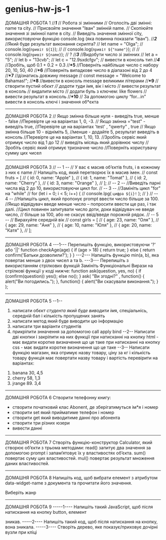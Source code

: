 # genius-hw-js-1

ДОМАШНЯ РОБОТА 1
//**_1_**
// Робота зі змінними
// Оголосіть дві змінні: name та city.
// Присвойте значення "Іван" змінній name.
// Скопіюйте значення зі змінної name в city.
// Виведіть значення змінної city, використовуючи функцію console.log (яка
повинна показати “Іван”).
//**_2_**
//Який буде результат виконання скрипта?
// let name = "Olga";
// console.log(`привіт ${1}`); //
// console.log(`привіт ${"name"}`); //
// console.log(`привіт ${name}`); // ?
//**_3_**
//Видобути число зі змінних
// let a = "5";
// let b = "13cvb";
// let c = "12.9sxdcfgv";
// вивести в консоль тип
//**_4_**
//Зробіть, щоб 0.1 + 0.2 = 0.3
//**\*5**
//Поверніть найбільше число с набору 20, 10, 50, 40
//**\*6**
//Поверніть випадкове число в діапазоні від 2 до 4
//**\*7**
//дізнатись довжину message
// const message = "Welcome to Bahamas!";
//**\*8**
//вивести в консоль message великими літерами
//**\*9**
// створити пустий об*єкт
// додати туди ім*я, вік і місто
// вивести результат в консоль
// видалити місто
// додати буль з ключем: like flowers
// вивести результат в консоль
//**\*10**
// За допомогою циклу “for…in” вивести в консоль ключі і значення об\*єкта

---

ДОМАШНЯ РОБОТА 2
// Якщо змінна більше нуля - виведіть true, менше - false
//Перевірте це на варіантах 1, 0, -3.
// Якщо змінна ="test" - виведіть true,
//Перевірте це на варіантах 'test'
,
"qwerty"
, true
// Якщо змінна більше 10 - відніміть 5,
//менше - додайте 5, результат виведіть в консоль
//Перевірте це на варіантах 1, 10, 13.
//Зробіть сервіс який отримує число від 1 до 12
// виведіть місяць який дорівнює числу
//Зробіть сервіс який отримує тризначне число
//Поверніть користувачу сумму цих чисел

---

ДОМАШНЯ РОБОТА 3
// -- 1 --
// У вас є масив об’єктів fruts, і в кожному з них є name
// Напишіть код, який перетворює їх в масив імен.
// const fruts = [
// { id: 0, name: "Apple" },
// { id: 1, name: "Tomat" },
// { id: 2, name: "Cherry" },
// { id: 3, name: "Orange" },
// ];
// -- 2 --
//Виведіть парні числа від 2 до 10, використовуючи цикл for.
// -- 3 --
//Замініть цикл "for" на "while"
// for (let i = 0; i < 5; i++) {
// console.lpg( `цифра ${i}!` );
// }
// -- 4 --
//Напишіть цикл, який пропонує prompt ввести число більше за 100.
//Якщо відвідувач введе менше число – попросити ввести ще раз, і так далі.
//Цикл повинен запитувати число доти, доки відвідувач не введе число,
// більше за 100, або не скасує ввід/введе порожній рядок.
// -- 5 --
// Вирахуйте середній вік
// const girls = [
// { age: 23, name: "Оля" },
// { age: 29, name: "Аня" },
// { age: 10, name: "Юля" },
// { age: 20, name: "Катя" },
// ];

---

ДОМАШНЯ РОБОТА 4
---1---
Перепишіть функцію, використовуючи '?' або '||'
function checkAge(age) {
if (age > 18) {
return true;
} else {
return confirm('Батьки дозволили?');
}
}
---2---
Напишіть функцію min(a, b), яка повертає менше з двох чисел a та b.
---3---
Перепишіть з використанням стрілкових функцій
Замініть Функціональні Вирази на стрілкові функції у коді нижче:
function ask(question, yes, no) {
if (confirm(question)) yes();
else no();
}
ask(
"Ви згодні?"
,
function() { alert("Ви погодились."); },
function() { alert("Ви скасували виконання."); }
);

---

ДОМАШНЯ РОБОТА 5
--1--

1. написати об*єкт студента який буде виводити ім*я, спеціальнісь, середній
   бал і кількість пропущених занять
2. написати метод який буде виводити цю інформацію
3. написати три варіанти студентів
4. прикріпити знначення за допомогою call apply bind
   --2--
   Написати дві кнопки і закріпити на них функції
   при натисканні на кнопку html - має видати коротке визначення що це таке
   при натисканні на кнопку css - має видати коротке визначення що це таке
   --3--
   Написати функцію магазин, яка отримує назву товару, ціну за кг і кількість товару
   функція має повертати назву товару і вартість
   перевірити на варіантах:

1) banana 30, 4,5
2) cherry 58, 1,3
3) jrange 89. 3,4

---

ДОМАШНЯ РОБОТА 6
Створити телефонну книгу:

- створити початковий клас Abonent, де зберігатимуться ім\*я і номер
- створити set який прийматиме телефон і номер
- створити get який виводитиме данні про абонента
- створити три різних юзери
- вивести данні

---

ДОМАШНЯ РОБОТА 7
Створіть функцію-конструктор Calculator, який створює об’єкти з трьома
методами:
read() запитує два значення за допомогою prompt і запам’ятовує їх у
властивостях об’єкта.
sum() повертає суму цих властивостей.
mul() повертає результат множення даних властивостей.

---

ДОМАШНЯ РОБОТА 8
Напишіть код, щоб вибрати елемент з атрибутом data-widget-name з документа
та прочитати його значення.

<!DOCTYPE html>
<html>
<body>
<div data-widget-name="menu">Виберіть жанр</div>
<script>/* ваш код */</script>
</body>
</html>

---

ДОМАШНЯ РОБОТА 9
-----1----
Напишіть такий JavaScript, щоб після натискання на кнопку button, елемент

<div id="text"> зникав.
-----2----
Напишіть такий код, щоб після натискання на кнопку, вона зникала.
-----3----
Створіть дерево, яке показує/приховує дочірні вузли при кліці
